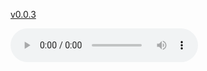  [v0.0.3](https://github.com/littleflute/Stevie-Ray-Vaughan/edit/master/README.md)

<audio controls id="player"> 
  <source src="https://littleflute.github.io/Stevie-Ray-Vaughan/SRV Disc 1/18 Ask Me No Questions.mp3" type="audio/mpeg">
Your browser does not support the audio element.
</audio>
<div id="xd"> 
</div>
<script>
var d = document.getElementById("xd"); 
var html = d.innerHTML; 
html += " ABBA<br>ABBA gold<br>CD:<br>";
for(var n=1; n<=19; n++)
{	
 	html += fNewBtn(n);

} 
d.innerHTML = html;

var p = document.getElementById("player");
function f(i)
{
    var s = "https://littleflute.github.io/Stevie-Ray-Vaughan/SRV Disc 1/";
    if(i==1)
    {
        s += "01 Thunderbird [#].mp3";
    }
    else if(i==2)
    {
        s += "02 I'm Cryin' [#].mp3";
    }
    else if(i==18)
    {
        s += "18 Ask Me No Questions.mp3";
    }
    else
    {
        if(i<10) 
        {
    	    s += "0";
        } 
        s += i;
        s += "_曲目 ";
        s += i;
        s += ".mp3";
    }
	p.src = s; 
    p.play();
}
function fNewBtn(i)
{
	var rHTML = "";
    rHTML = "<button onclick='f(";
    rHTML += i;
    rHTML += ");'>";
    rHTML += i;
    rHTML += "</button>";
    return rHTML;
}
</script>






